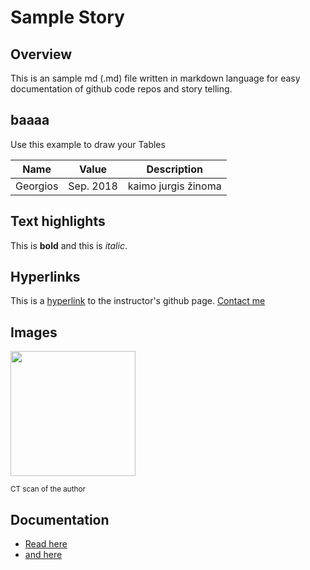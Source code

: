 # Sample Story

## Overview

This is an sample md (.md) file written in markdown language for easy documentation of github code repos and story telling.

## baaaa


Use this example to draw your Tables

| Name | Value | Description |
|------|-------|-------------|
| Georgios | Sep. 2018 | kaimo jurgis žinoma |

## Text highlights

This is **bold** and this is *italic*.

## Hyperlinks

This is a [hyperlink](https://github.com/georgiosouzounis) to the instructor's github page. [Contact me](mailto:georgios.ouzounis@gmail.com)

## Images

<img src="https://avatars0.githubusercontent.com/u/20957732?s=460&v=4" width = "200"/>

<sub>CT scan of the author </sub>

## Documentation

- [Read here](https://guides.github.com/features/mastering-markdown/)
- [and here](https://github.com/adam-p/markdown-here/wiki/Markdown-Cheatsheet)
